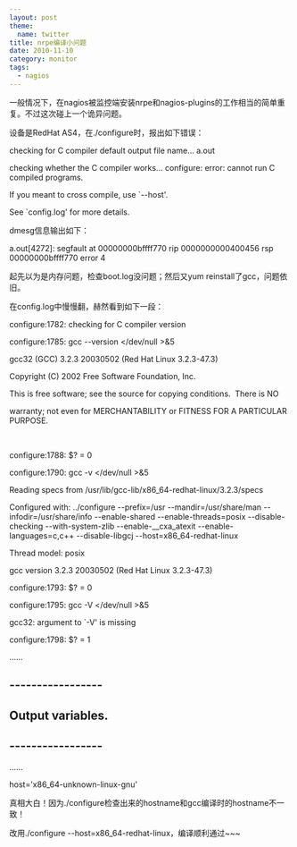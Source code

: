 ```yaml
---
layout: post
theme:
  name: twitter
title: nrpe编译小问题
date: 2010-11-10
category: monitor
tags:
  - nagios
---
```


一般情况下，在nagios被监控端安装nrpe和nagios-plugins的工作相当的简单重复。不过这次碰上一个诡异问题。

设备是RedHat AS4，在./configure时，报出如下错误：

checking for C compiler default output file name... a.out

checking whether the C compiler works... configure: error: cannot run C compiled programs.

If you meant to cross compile, use `--host'.

See `config.log' for more details.

dmesg信息输出如下：

a.out[4272]: segfault at 00000000bffff770 rip 0000000000400456 rsp 00000000bffff770 error 4

起先以为是内存问题，检查boot.log没问题；然后又yum reinstall了gcc，问题依旧。

在config.log中慢慢翻，赫然看到如下一段：

configure:1782: checking for C compiler version

configure:1785: gcc --version </dev/null >&amp;5

gcc32 (GCC) 3.2.3 20030502 (Red Hat Linux 3.2.3-47.3)

Copyright (C) 2002 Free Software Foundation, Inc.

This is free software; see the source for copying conditions.  There is NO

warranty; not even for MERCHANTABILITY or FITNESS FOR A PARTICULAR PURPOSE.

&nbsp;

configure:1788: $? = 0

configure:1790: gcc -v </dev/null >&amp;5

Reading specs from /usr/lib/gcc-lib/x86_64-redhat-linux/3.2.3/specs

Configured with: ../configure --prefix=/usr --mandir=/usr/share/man --infodir=/usr/share/info --enable-shared --enable-threads=posix --disable-checking --with-system-zlib --enable-__cxa_atexit --enable-languages=c,c++ --disable-libgcj --host=x86_64-redhat-linux

Thread model: posix

gcc version 3.2.3 20030502 (Red Hat Linux 3.2.3-47.3)

configure:1793: $? = 0

configure:1795: gcc -V </dev/null >&amp;5

gcc32: argument to `-V' is missing

configure:1798: $? = 1

……

## ----------------- ##

## Output variables. ##

## ----------------- ##

……

host='x86_64-unknown-linux-gnu'

真相大白！因为./configure检查出来的hostname和gcc编译时的hostname不一致！

改用./configure --host=x86_64-redhat-linux，编译顺利通过~~~
